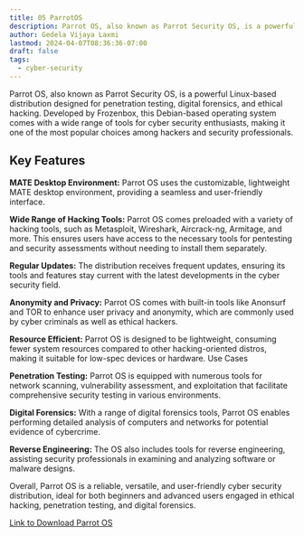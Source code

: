 ```yaml
---
title: 05 ParrotOS
description: Parrot OS, also known as Parrot Security OS, is a powerful Linux-based distribution designed for penetration testing, digital forensics, and ethical hacking.
author: Gedela Vijaya Laxmi
lastmod: 2024-04-07T08:36:36-07:00
draft: false
tags:
  - cyber-security
---
```


Parrot OS, also known as Parrot Security OS, is a powerful Linux-based distribution designed for penetration testing, digital forensics, and ethical hacking. Developed by Frozenbox, this Debian-based operating system comes with a wide range of tools for cyber security enthusiasts, making it one of the most popular choices among hackers and security professionals.

## Key Features

**MATE Desktop Environment:** Parrot OS uses the customizable, lightweight MATE desktop environment, providing a seamless and user-friendly interface.

**Wide Range of Hacking Tools:**
 Parrot OS comes preloaded with a variety of hacking tools, such as Metasploit, Wireshark, Aircrack-ng, Armitage, and more. This ensures users have access to the necessary tools for pentesting and security assessments without needing to install them separately.

**Regular Updates:** The distribution receives frequent updates, ensuring its tools and features stay current with the latest developments in the cyber security field.

**Anonymity and Privacy:** Parrot OS comes with built-in tools like Anonsurf and TOR to enhance user privacy and anonymity, which are commonly used by cyber criminals as well as ethical hackers.

**Resource Efficient:** Parrot OS is designed to be lightweight, consuming fewer system resources compared to other hacking-oriented distros, making it suitable for low-spec devices or hardware.
Use Cases

**Penetration Testing:** Parrot OS is equipped with numerous tools for network scanning, vulnerability assessment, and exploitation that facilitate comprehensive security testing in various environments.

**Digital Forensics:**  With a range of digital forensics tools, Parrot OS enables performing detailed analysis of computers and networks for potential evidence of cybercrime.

**Reverse Engineering:** The OS also includes tools for reverse engineering, assisting security professionals in examining and analyzing software or malware designs.

Overall, Parrot OS is a reliable, versatile, and user-friendly cyber security distribution, ideal for both beginners and advanced users engaged in ethical hacking, penetration testing, and digital forensics.

[Link to Download Parrot OS](https://www.parrotsec.org/download/)
